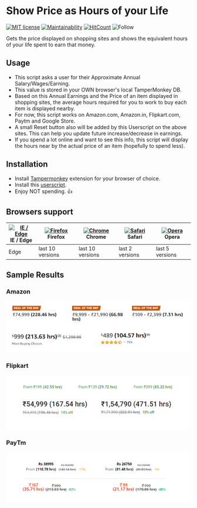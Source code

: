# Show Price as Hours of your Life
[![MIT license](https://img.shields.io/badge/License-MIT-blue.svg)](https://github.com/navchandar/Show-Price-as-Hours/blob/master/LICENSE) [![Maintainability](https://api.codeclimate.com/v1/badges/055008dacafcf28a984e/maintainability)](https://codeclimate.com/github/navchandar/Show-Price-as-Hours/maintainability)
[![HitCount](http://hits.dwyl.io/navchandar/Show-Price-as-Hours.svg)](http://hits.dwyl.io/navchandar/Show-Price-as-Hours)
![Follow](https://img.shields.io/twitter/follow/navchandar?label=Follow&style=flat-square)

Gets the price displayed on shopping sites and shows the equivalent hours of your life spent to earn that money.


## Usage
- This script asks a user for their Approximate Annual Salary/Wages/Earning.
- This value is stored in your OWN browser's local TamperMonkey DB.
- Based on this Annual Earnings and the Price of an item displayed in shopping sites, the average hours required for you to work to buy each item is displayed nearby.
- For now, this script works on Amazon.com, Amazon.in, Flipkart.com, Paytm and Google Store. 
- A small Reset button also will be added by this Userscript on the above sites. This can help you update future increase/decrease in earnings.
- If you spend a lot online and want to see this info, this script will display the hours near by the actual price of an item (hopefully to spend less).



## Installation
* Install [Tampermonkey](https://tampermonkey.net/) extension for your browser of choice.
* Install this [userscript](https://github.com/navchandar/Show-Price-as-Hours/raw/master/ShowPrice.user.js).
* Enjoy NOT spending. 👍


## Browsers support

| [<img src="https://raw.githubusercontent.com/alrra/browser-logos/master/src/edge/edge_48x48.png" alt="IE / Edge" width="24px" height="24px" />](http://godban.github.io/browsers-support-badges/)<br>IE / Edge | [<img src="https://raw.githubusercontent.com/alrra/browser-logos/master/src/firefox/firefox_48x48.png" alt="Firefox" width="24px" height="24px" />](http://godban.github.io/browsers-support-badges/)<br>Firefox | [<img src="https://raw.githubusercontent.com/alrra/browser-logos/master/src/chrome/chrome_48x48.png" alt="Chrome" width="24px" height="24px" />](http://godban.github.io/browsers-support-badges/)<br>Chrome | [<img src="https://raw.githubusercontent.com/alrra/browser-logos/master/src/safari/safari_48x48.png" alt="Safari" width="24px" height="24px" />](http://godban.github.io/browsers-support-badges/)<br>Safari | [<img src="https://raw.githubusercontent.com/alrra/browser-logos/master/src/opera/opera_48x48.png" alt="Opera" width="24px" height="24px" />](http://godban.github.io/browsers-support-badges/)<br>Opera |
| --------- | --------- | --------- | --------- | --------- |
| Edge| last 10 versions| last 10 versions| last 2 versions| last 5 versions

## Sample Results
### Amazon
![Amazon](https://raw.githubusercontent.com/navchandar/Show-Price-as-Hours/master/az.png)
### Flipkart
![Flipkart](https://raw.githubusercontent.com/navchandar/Show-Price-as-Hours/master/fk.png)
### PayTm
![PayTm](https://raw.githubusercontent.com/navchandar/Show-Price-as-Hours/master/pt.png)
